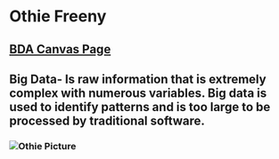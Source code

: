 # Othie Freeny
## [BDA Canvas Page](https://sdsu.instructure.com/courses/113151)
## Big Data- Is raw information that is extremely complex with numerous variables. Big data is used to identify patterns and is too large to be processed by traditional software.
### ![Othie Picture](https://pbs.twimg.com/profile_images/378800000718314975/4c28bd70173393933d6648f824a4bdfd_400x400.jpeg)

